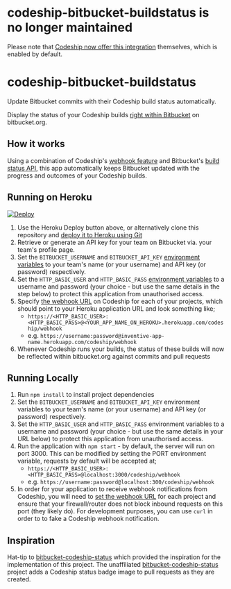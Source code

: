 # codeship-bitbucket-buildstatus is no longer maintained

Please note that [Codeship now offer this integration](https://community.codeship.com/t/now-available-bitbucket-build-status-api/1135) themselves, which is enabled by default.

# codeship-bitbucket-buildstatus

Update Bitbucket commits with their Codeship build status automatically.

Display the status of your Codeship builds [right within Bitbucket](http://blog.bitbucket.org/2015/11/18/introducing-the-build-status-api-for-bitbucket-cloud/) on bitbucket.org.

## How it works

Using a combination of Codeship's [webhook feature](https://codeship.com/documentation/integrations/webhooks/) and Bitbucket's [build status API](http://blog.bitbucket.org/2015/11/18/introducing-the-build-status-api-for-bitbucket-cloud/), this app automatically keeps Bitbucket updated with the progress and outcomes of your Codeship builds.

## Running on Heroku

[![Deploy](https://www.herokucdn.com/deploy/button.svg)](https://heroku.com/deploy)

1. Use the Heroku Deploy button above, or alternatively clone this repository and [deploy it to Heroku using Git](https://devcenter.heroku.com/articles/git#creating-a-heroku-remote)
1. Retrieve or generate an API key for your team on Bitbucket via. your team's profile page.
1. Set the `BITBUCKET_USERNAME` and `BITBUCKET_API_KEY` [environment variables](https://devcenter.heroku.com/articles/config-vars#setting-up-config-vars-for-a-deployed-application) to your team's name (or your username) and API key (or password) respectively.
1. Set the `HTTP_BASIC_USER` and `HTTP_BASIC_PASS` [environment variables](https://devcenter.heroku.com/articles/config-vars#setting-up-config-vars-for-a-deployed-application) to a username and password (your choice - but use the same details in the step below) to protect this application from unauthorised access.
1. Specify [the webhook URL](https://codeship.com/documentation/integrations/webhooks/) on Codeship for each of your projects, which should point to your Heroku application URL and look something like;
    - `https://<HTTP_BASIC_USER>:<HTTP_BASIC_PASS>@<YOUR_APP_NAME_ON_HEROKU>.herokuapp.com/codeship/webhook`
    - e.g. `https://username:password@inventive-app-name.herokuapp.com/codeship/webhook`
1. Whenever Codeship runs your builds, the status of these builds will now be reflected within bitbucket.org against commits and pull requests

## Running Locally

1. Run `npm install` to install project dependencies
1. Set the `BITBUCKET_USERNAME` and `BITBUCKET_API_KEY` environment variables to your team's name (or your username) and API key (or password) respectively.
1. Set the `HTTP_BASIC_USER` and `HTTP_BASIC_PASS` environment variables to a username and password (your choice - but use the same details in your URL below) to protect this application from unauthorised access.
1. Run the application with `npm start` - by default, the server will run on port 3000. This can be modified by setting the PORT environment variable, requests by default will be accepted at;
    - `https://<HTTP_BASIC_USER>:<HTTP_BASIC_PASS>@localhost:3000/codeship/webhook`
    - e.g. `https://username:password@localhost:300/codeship/webhook`
1. In order for your application to receive webhook notifications from Codeship, you will need to [set the webhook URL](https://codeship.com/documentation/integrations/webhooks/) for each project and ensure that your firewall/router does not block inbound requests on this port (they likely do). For development purposes, you can use `curl` in order to to fake a Codeship webhook notification.

## Inspiration

Hat-tip to [bitbucket-codeship-status](https://github.com/chesleybrown/bitbucket-codeship-status) which provided the inspiration for the implementation of this project. The unaffiliated [bitbucket-codeship-status](https://github.com/chesleybrown/bitbucket-codeship-status) project adds a Codeship status badge image to pull requests as they are created.
